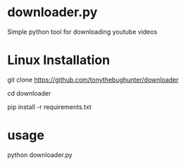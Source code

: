 # downloader.py

Simple python tool for downloading youtube videos

# Linux Installation

git clone https://github.com/tonythebughunter/downloader

cd downloader

pip install -r requirements.txt

# usage 

python downloader.py

